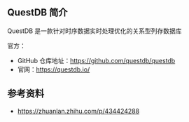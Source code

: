 ## QuestDB 简介

QuestDB 是一款针对时序数据实时处理优化的关系型列存数据库

官方：

- GitHub 仓库地址：<https://github.com/questdb/questdb>
- 官网：<https://questdb.io/>

## 参考资料

- <https://zhuanlan.zhihu.com/p/434424288>